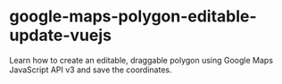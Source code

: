 # google-maps-polygon-editable-update-vuejs

Learn how to create an editable, draggable polygon using Google Maps JavaScript API v3 and save the coordinates.
